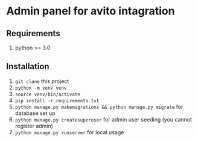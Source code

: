 # Admin panel for avito intagration

## Requirements
1. python >= 3.0

## Installation
1. ```git clone``` this project
2. ```python -m venv venv```
3. ```source venv/bin/activate```
4. ```pip install -r requirements.txt```
5. ```python manage.py makemigrations && python manage.py migrate``` for database set up
6. ```python manage.py createsuperuser``` for admin user seeding (you cannot register admin)
7. ```python manage.py runserver``` for local usage